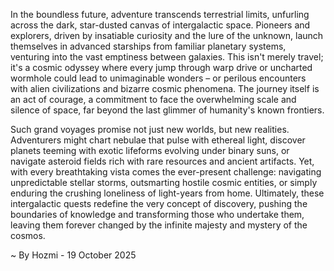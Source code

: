 
In the boundless future, adventure transcends terrestrial limits, unfurling across the dark, star-dusted canvas of intergalactic space. Pioneers and explorers, driven by insatiable curiosity and the lure of the unknown, launch themselves in advanced starships from familiar planetary systems, venturing into the vast emptiness between galaxies. This isn't merely travel; it's a cosmic odyssey where every jump through warp drive or uncharted wormhole could lead to unimaginable wonders – or perilous encounters with alien civilizations and bizarre cosmic phenomena. The journey itself is an act of courage, a commitment to face the overwhelming scale and silence of space, far beyond the last glimmer of humanity's known frontiers.

Such grand voyages promise not just new worlds, but new realities. Adventurers might chart nebulae that pulse with ethereal light, discover planets teeming with exotic lifeforms evolving under binary suns, or navigate asteroid fields rich with rare resources and ancient artifacts. Yet, with every breathtaking vista comes the ever-present challenge: navigating unpredictable stellar storms, outsmarting hostile cosmic entities, or simply enduring the crushing loneliness of light-years from home. Ultimately, these intergalactic quests redefine the very concept of discovery, pushing the boundaries of knowledge and transforming those who undertake them, leaving them forever changed by the infinite majesty and mystery of the cosmos.

~ By Hozmi - 19 October 2025
